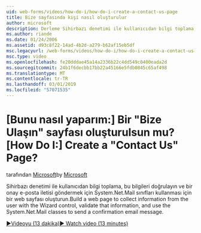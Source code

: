```yaml
---
uid: web-forms/videos/how-do-i/how-do-i-create-a-contact-us-page
title: Bize sayfasında kişi nasıl oluşturulur
author: microsoft
description: Derleme Sihirbazı denetimi ile kullanıcıdan bilgi toplama, bu bilgileri doğrulayın ve bir yapı göndermek için System.Net.Mail sınıfları kullanması için bir web sayfası...
ms.author: riande
ms.date: 01/24/2006
ms.assetid: d93c8f22-14ad-4b2d-a279-b62af15eb5df
msc.legacyurl: /web-forms/videos/how-do-i/how-do-i-create-a-contact-us-page
msc.type: video
ms.openlocfilehash: fe20dddae45a14a2336b22c4dd549c0400eada2d
ms.sourcegitcommit: 24b1f6decbb17bb22a45166e5fdb0845c65af498
ms.translationtype: MT
ms.contentlocale: tr-TR
ms.lasthandoff: 03/01/2019
ms.locfileid: "57071535"
---
```

<a name="how-do-i-create-a-contact-us-page"></a><span data-ttu-id="3cd7b-103">[Bunu nasıl yaparım:] Bir "Bize Ulaşın" sayfası oluşturulsun mu?</span><span class="sxs-lookup"><span data-stu-id="3cd7b-103">[How Do I:] Create a "Contact Us" Page?</span></span>
====================
<span data-ttu-id="3cd7b-104">tarafından [Microsoft](https://github.com/microsoft)</span><span class="sxs-lookup"><span data-stu-id="3cd7b-104">by [Microsoft](https://github.com/microsoft)</span></span>

<span data-ttu-id="3cd7b-105">Sihirbazı denetimi ile kullanıcıdan bilgi toplama, bu bilgileri doğrulayın ve bir onay e-posta iletisi göndermek için System.Net.Mail sınıfları kullanması için bir web sayfası oluşturun.</span><span class="sxs-lookup"><span data-stu-id="3cd7b-105">Build a web page to collect information from the user with the Wizard control, validate that information, and use the System.Net.Mail classes to send a confirmation email message.</span></span>

[<span data-ttu-id="3cd7b-106">&#9654;Videoyu (13 dakika)</span><span class="sxs-lookup"><span data-stu-id="3cd7b-106">&#9654; Watch video (13 minutes)</span></span>](https://channel9.msdn.com/Blogs/ASP-NET-Site-Videos/how-do-i-create-a-contact-us-page)
